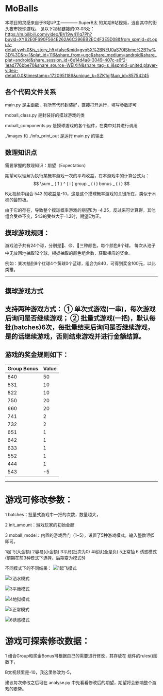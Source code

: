 # MoBalls

本项目的灵感来自于B站UP主———— SuperB太 的某期B站视频，选自其中的街头夜市摸球游戏。
见以下视频链接的03:03处：
https://m.bilibili.com/video/BV19w411q7Ph?buvid=XY62E0F690F564E262A6C396BB2EC4F3E5D08&from_spmid=dt.opus-detail.ywh.0&is_story_h5=false&mid=gvp5X%2BNEU0aS70ISbme%2BTw%3D%3D&p=1&plat_id=116&share_from=ugc&share_medium=android&share_plat=android&share_session_id=6e14d4a8-3049-407c-a6f2-1ead776bbe70&share_source=WEIXIN&share_tag=s_i&spmid=united.player-video-detail.0.0&timestamp=1720951186&unique_k=SZK1gjf&up_id=85754245

## 各个代码文件关系
main.py 是主函数，将所有代码封装好，直接打开运行，填写参数即可

moball_class.py 是封装好的摸球游戏的类

moball_components.py 是摸球游戏的各个组件，在类中对其进行调用

./images 和 ./info_print_out 是运行 main.py 的输出

## 数理知识点
需要掌握的数理知识：期望（Expectation）

期望可以理解为执行某概率游戏一次的平均收益，在本游戏中的计算公式为：
$$
\sum _ { 1 } ^ { i } group _ { i } bonus _ { i }
$$


B太视频中组合 543 的收益是-10，这是这个摸球概率游戏的关键所在，类似于木桶的最短板。

由于它的存在，导致整个摸球概率游戏的期望E为 -4.25，反过来可计算得，其他组合受益不变，543的受益大于-1.2时，期望E为正。

## 摸球游戏规则：
游戏池子共有24个球，分别是🔴、🟡、🔵三种颜色，每个颜色8个球。
每次从池子中无放回地抽取12个球，根据抽取的颜色组合数，获取相应的奖金。

例如：某次抽到8个红球4个黄球0个蓝球，组合为840，可得到奖金100元，以此类推。

---
## 摸球游戏方式
支持两种游戏方式：
① 单次式游戏(一串)，每次游戏后询问是否继续游戏；
② 批量式游戏(一把)，默认每批(batches)6次，每批量结束后询问是否继续游戏，
是的话继续游戏，否则结束游戏并进行金额结算。
--------------------
## 游戏的奖金规则如下：
| Group Bonus | Value |
|-------------|-------|
| 840         | 50    |
| 831         | 10    |
| 822         | 10    |
| 750         | 20    |
| 660         | 20    |
| 741         | 2     |
| 732         | 2     |
| 651         | 1     |
| 642         | 1     |
| 633         | 1     |
| 552         | 1     |
| 444         | 1     |
| 543         | -5    |
--------------------
# 游戏可修改参数：
1 batches：批量式游戏中一把的次数，数量越大，

2 init_amount：游戏玩家的初始金额

3 moball_model：内置的游戏后门（1~5），设置了5种游戏模式，输入整数1到5即可。

1起飞(大金额) 2容易(小金额) 3平局(批次为0) 4地狱(全是负) 5正常抽 6 诱惑模式(前期在前3种模式下选择，后期变为模式5)

不同模式下的不同结果：
![](.\images\gt0714_2205.png "1起飞模式")

![](.\images\gt0714_2210.png "2洒水模式")

![](.\images\gt0714_2211.png "3平庸模式")

![](.\images\gt0714_2216.png "4地狱模式")

![](.\images\gt0714_2215.png "5正常模式")

![](.\images\gt0714_2219.png "6诱惑模式")

# 游戏可探索修改数据：
1 组合Group和奖金Bonus可根据自己的需要进行修改，其存放在 组件的rules()函数下，

  B太视频里是-10，我这里修改为-5，

  建议每次修改之后可在 analyse.py 中先看看修改后的期望，期望将会影响整个游戏的走势。







